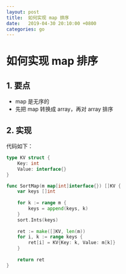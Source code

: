 ```yaml
---
layout: post
title:  如何实现 map 排序
date:   2019-04-30 20:10:00 +0800
categories: go
---
```


# 如何实现 map 排序

## 1. 要点

+ map 是无序的
+ 先把 map 转换成 array，再对 array 排序

## 2. 实现

代码如下：
```go
type KV struct {
    Key: int
    Value: interface{}
}

func SortMap(m map[int]interface{}) []KV {
    var keys []int
    
    for k := range m {
        keys = append(keys, k)
    }
    sort.Ints(keys)
    
    ret := make([]KV, len(m))
    for i, k := range keys {
        ret[i] = KV{Key: k, Value: m[k]}
    }
    
    return ret
}
```

